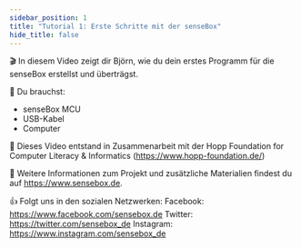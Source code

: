 ```yaml
---
sidebar_position: 1
title: "Tutorial 1: Erste Schritte mit der senseBox"
hide_title: false
---
```

🎬 In diesem Video zeigt dir Björn, wie du dein erstes Programm für die senseBox erstellst und überträgst.

🧰 Du brauchst:
- senseBox MCU
- USB-Kabel
- Computer

🎥 Dieses Video entstand in Zusammenarbeit mit der Hopp Foundation for Computer Literacy & Informatics (https://www.hopp-foundation.de/)

 🔎 Weitere Informationen zum Projekt und zusätzliche Materialien findest du auf https://www.sensebox.de.

👍 Folgt uns in den sozialen Netzwerken:
Facebook: https://www.facebook.com/sensebox.de
Twitter: https://twitter.com/sensebox_de
Instagram: https://www.instagram.com/sensebox_de
